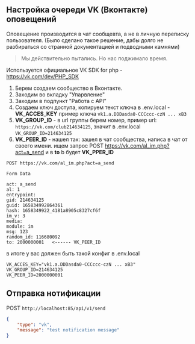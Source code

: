 ## Настройка очереди VK (Вконтакте) оповещений

Оповещение производится в чат сообщевта, а не в личную переписку пользователя.
(Было сделано такое решение, дабы долго не разбираться со странной документацией и подводными камнями)

> Мы действительно пытались. Но нас поджимало время. 

Используется официальное VK SDK for php - https://vk.com/dev/PHP_SDK

1. Берем создаем сообщество в Вконтакте.
2. Заходим во вкладку "Упарвление"
3. Заходим в подпункт "Работа с API"
4. Создаем ключ доступа, копируем текст ключа в .env.local - **VK_ACCES_KEY** пример ключа `vk1.a.DDDasda0-CCCccc-czN ... xB3`
5. **VK_GROUP_ID** - в url группы берем номер, пример url: `https://vk.com/club214634125`, значит в .env.local `VK_GROUP_ID=214634125`
6. **VK_PEER_ID** - нашел так: зашел в чат сообщества, написа в чат от своего имени. ищем запрос POST https://vk.com/al_im.php?act=a_send и в **to** b будет **VK_PPER_ID**

```shell
POST https://vk.com/al_im.php?act=a_send 

Form Data

act: a_send
al: 1
entrypoint: 
gid: 214634125
guid: 165834992864361
hash: 1658349922_4181a8905c8327cf6f
im_v: 3
media: 
module: im
msg: 123
random_id: 116680092
to: 2000000001   <------ VK_PEER_ID
```

в итоге у вас должен быть такой конфиг в .env.local

```shell
VK_ACCES_KEY="vk1.a.DDDasda0-CCCccc-czN ... xB3"
VK_GROUP_ID=214634125
VK_PEER_ID=2000000001
```

## Отправка нотификации

POST `http://localhost:85/api/v1/send`

```json
{
    "type": "vk",
    "message": "test notification message"
}
```